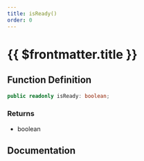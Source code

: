 ```yaml
---
title: isReady()
order: 0
---
```


# {{ $frontmatter.title }}

## Function Definition

```ts
public readonly isReady: boolean;
```

### Returns

* boolean

## Documentation

<!--@include: ./parts/isReady.md-->

